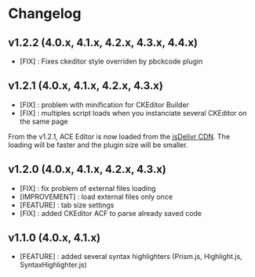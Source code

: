 # Changelog

## v1.2.2 (4.0.x, 4.1.x, 4.2.x, 4.3.x, 4.4.x)

  * [FIX] : Fixes ckeditor style overriden by pbckcode plugin

## v1.2.1 (4.0.x, 4.1.x, 4.2.x, 4.3.x)

  * [FIX] : problem with minification for CKEditor Builder
  * [FIX] : multiples script loads when you instanciate several CKEditor on the same page

From the v1.2.1, ACE Editor is now loaded from the [jsDelivr CDN](http://www.jsdelivr.com/). The loading will be faster and the plugin size will be smaller.

## v1.2.0 (4.0.x, 4.1.x, 4.2.x, 4.3.x)

  * [FIX] : fix problem of external files loading
  * [IMPROVEMENT] : load external files only once
  * [FEATURE] : tab size settings
  * [FIX] : added CKEditor ACF to parse already saved code

## v1.1.0 (4.0.x, 4.1.x)

  * [FEATURE] : added several syntax highlighters (Prism.js, Highlight.js, SyntaxHighlighter.js)
